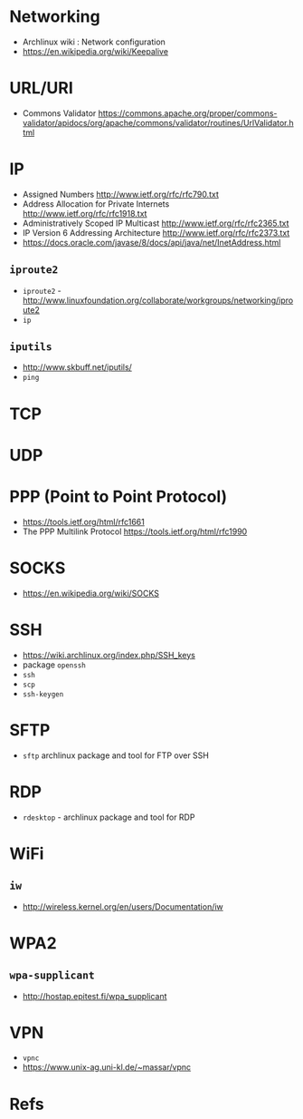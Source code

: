# Networking
- Archlinux wiki : Network configuration
- https://en.wikipedia.org/wiki/Keepalive

# URL/URI
- Commons Validator https://commons.apache.org/proper/commons-validator/apidocs/org/apache/commons/validator/routines/UrlValidator.html

# IP
- Assigned Numbers http://www.ietf.org/rfc/rfc790.txt
- Address Allocation for Private Internets http://www.ietf.org/rfc/rfc1918.txt
- Administratively Scoped IP Multicast http://www.ietf.org/rfc/rfc2365.txt
- IP Version 6 Addressing Architecture http://www.ietf.org/rfc/rfc2373.txt
- https://docs.oracle.com/javase/8/docs/api/java/net/InetAddress.html

## `iproute2`
- `iproute2` - http://www.linuxfoundation.org/collaborate/workgroups/networking/iproute2
- `ip`

## `iputils`
- http://www.skbuff.net/iputils/
- `ping`

# TCP

# UDP

# PPP (Point to Point Protocol)
- https://tools.ietf.org/html/rfc1661
- The PPP Multilink Protocol https://tools.ietf.org/html/rfc1990

# SOCKS
- https://en.wikipedia.org/wiki/SOCKS

# SSH
- https://wiki.archlinux.org/index.php/SSH_keys
- package `openssh`
- `ssh`
- `scp`
- `ssh-keygen`

# SFTP
- `sftp` archlinux package and tool for FTP over SSH

# RDP
- `rdesktop` - archlinux package and tool for RDP

# WiFi
## `iw`
- http://wireless.kernel.org/en/users/Documentation/iw

# WPA2
## `wpa-supplicant`
- http://hostap.epitest.fi/wpa_supplicant

# VPN
- `vpnc`
- https://www.unix-ag.uni-kl.de/~massar/vpnc

# Refs


